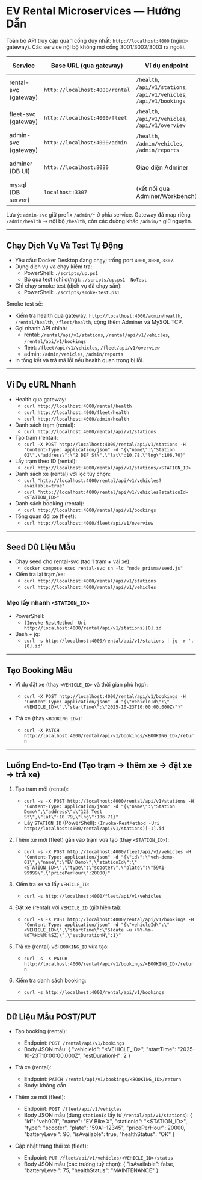 # EV Rental Microservices — Hướng Dẫn

Toàn bộ API truy cập qua 1 cổng duy nhất: `http://localhost:4000` (nginx-gateway). Các service nội bộ không mở cổng 3001/3002/3003 ra ngoài.

| Service               | Base URL (qua gateway)          | Ví dụ endpoint                                                 | Công dụng            |
| --------------------- | -------------------------------- | -------------------------------------------------------------- | ------------------- |
| rental-svc (gateway)  | `http://localhost:4000/rental`   | `/health`, `/api/v1/stations`, `/api/v1/vehicles`, `/api/v1/bookings` | Thuê xe, trả xe     |
| fleet-svc (gateway)   | `http://localhost:4000/fleet`    | `/health`, `/api/v1/vehicles`, `/api/v1/overview`              | Quản lý đội xe/trạm |
| admin-svc (gateway)   | `http://localhost:4000/admin`    | `/health`, `/admin/vehicles`, `/admin/reports`                 | Quản trị hệ thống   |
| adminer (DB UI)       | `http://localhost:8080`          | Giao diện Adminer                                              | Xem DB MySQL        |
| mysql (DB server)     | `localhost:3307`                 | (kết nối qua Adminer/Workbench)                                | Lưu dữ liệu hệ thống|

Lưu ý: `admin-svc` giữ prefix `/admin/*` ở phía service. Gateway đã map riêng `/admin/health` → nội bộ `/health`, còn các đường khác `/admin/*` giữ nguyên.

---

## Chạy Dịch Vụ Và Test Tự Động

- Yêu cầu: Docker Desktop đang chạy; trống port `4000`, `8080`, `3307`.
- Dựng dịch vụ và chạy kiểm tra:
  - PowerShell: `./scripts/up.ps1`
  - Bỏ qua test (chỉ dựng): `./scripts/up.ps1 -NoTest`
- Chỉ chạy smoke test (dịch vụ đã chạy sẵn):
  - PowerShell: `./scripts/smoke-test.ps1`

Smoke test sẽ:
- Kiểm tra health qua gateway: `http://localhost:4000/admin/health`, `/rental/health`, `/fleet/health`, cộng thêm Adminer và MySQL TCP.
- Gọi nhanh API chính:
  - rental: `/rental/api/v1/stations`, `/rental/api/v1/vehicles`, `/rental/api/v1/bookings`
  - fleet: `/fleet/api/v1/vehicles`, `/fleet/api/v1/overview`
  - admin: `/admin/vehicles`, `/admin/reports`
- In tổng kết và trả mã lỗi nếu health quan trọng bị lỗi.

---

## Ví Dụ cURL Nhanh

- Health qua gateway:
  - `curl http://localhost:4000/rental/health`
  - `curl http://localhost:4000/fleet/health`
  - `curl http://localhost:4000/admin/health`
- Danh sách trạm (rental):
  - `curl http://localhost:4000/rental/api/v1/stations`
- Tạo trạm (rental):
  - `curl -X POST http://localhost:4000/rental/api/v1/stations -H "Content-Type: application/json" -d "{\"name\":\"Station 02\",\"address\":\"2 DEF St\",\"lat\":10.78,\"lng\":106.70}"`
- Lấy trạm theo ID (rental):
  - `curl http://localhost:4000/rental/api/v1/stations/<STATION_ID>`
- Danh sách xe (rental) với lọc tùy chọn:
  - `curl "http://localhost:4000/rental/api/v1/vehicles?available=true"`
  - `curl "http://localhost:4000/rental/api/v1/vehicles?stationId=<STATION_ID>"`
- Danh sách booking (rental):
  - `curl http://localhost:4000/rental/api/v1/bookings`
- Tổng quan đội xe (fleet):
  - `curl http://localhost:4000/fleet/api/v1/overview`

---

## Seed Dữ Liệu Mẫu

- Chạy seed cho rental-svc (tạo 1 trạm + vài xe):
  - `docker compose exec rental-svc sh -lc "node prisma/seed.js"`
- Kiểm tra lại trạm/xe:
  - `curl http://localhost:4000/rental/api/v1/stations`
  - `curl http://localhost:4000/rental/api/v1/vehicles`

### Mẹo lấy nhanh `<STATION_ID>`

- PowerShell:
  - `(Invoke-RestMethod -Uri http://localhost:4000/rental/api/v1/stations)[0].id`
- Bash + jq:
  - `curl -s http://localhost:4000/rental/api/v1/stations | jq -r '.[0].id'`

---

## Tạo Booking Mẫu

- Ví dụ đặt xe (thay `<VEHICLE_ID>` và thời gian phù hợp):
  - `curl -X POST http://localhost:4000/rental/api/v1/bookings -H "Content-Type: application/json" -d "{\"vehicleId\":\"<VEHICLE_ID>\",\"startTime\":\"2025-10-23T10:00:00.000Z\"}"`

- Trả xe (thay `<BOOKING_ID>`):
  - `curl -X PATCH http://localhost:4000/rental/api/v1/bookings/<BOOKING_ID>/return`

---

## Luồng End-to-End (Tạo trạm → thêm xe → đặt xe → trả xe)

1) Tạo trạm mới (rental):
   - `curl -s -X POST http://localhost:4000/rental/api/v1/stations -H "Content-Type: application/json" -d "{\"name\":\"Station Demo\",\"address\":\"123 Test St\",\"lat\":10.79,\"lng\":106.71}"`
   - Lấy `STATION_ID` (PowerShell): `(Invoke-RestMethod -Uri http://localhost:4000/rental/api/v1/stations)[-1].id`

2) Thêm xe mới (fleet) gắn vào trạm vừa tạo (thay `<STATION_ID>`):
   - `curl -s -X POST http://localhost:4000/fleet/api/v1/vehicles -H "Content-Type: application/json" -d "{\"id\":\"veh-demo-01\",\"name\":\"EV Demo\",\"stationId\":\"<STATION_ID>\",\"type\":\"scooter\",\"plate\":\"59A1-99999\",\"pricePerHour\":20000}"`

3) Kiểm tra xe và lấy `VEHICLE_ID`:
   - `curl -s http://localhost:4000/fleet/api/v1/vehicles`

4) Đặt xe (rental) với `VEHICLE_ID` (giờ hiện tại):
   - `curl -s -X POST http://localhost:4000/rental/api/v1/bookings -H "Content-Type: application/json" -d "{\"vehicleId\":\"<VEHICLE_ID>\",\"startTime\":\"$(date -u +%Y-%m-%dT%H:%M:%SZ)\",\"estDurationH\":1}"`

5) Trả xe (rental) với `BOOKING_ID` vừa tạo:
   - `curl -s -X PATCH http://localhost:4000/rental/api/v1/bookings/<BOOKING_ID>/return`

6) Kiểm tra danh sách booking:
   - `curl -s http://localhost:4000/rental/api/v1/bookings`

---

## Dữ Liệu Mẫu POST/PUT

- Tạo booking (rental):
  - Endpoint: `POST /rental/api/v1/bookings`
  - Body JSON mẫu:
    {
      "vehicleId": "<VEHICLE_ID>",
      "startTime": "2025-10-23T10:00:00.000Z",
      "estDurationH": 2
    }

- Trả xe (rental):
  - Endpoint: `PATCH /rental/api/v1/bookings/<BOOKING_ID>/return`
  - Body: không cần

- Thêm xe mới (fleet):
  - Endpoint: `POST /fleet/api/v1/vehicles`
  - Body JSON mẫu (dùng `stationId` lấy từ `/rental/api/v1/stations`):
    {
      "id": "veh001",
      "name": "EV Bike X",
      "stationId": "<STATION_ID>",
      "type": "scooter",
      "plate": "59A1-12345",
      "pricePerHour": 20000,
      "batteryLevel": 90,
      "isAvailable": true,
      "healthStatus": "OK"
    }

- Cập nhật trạng thái xe (fleet):
  - Endpoint: `PUT /fleet/api/v1/vehicles/<VEHICLE_ID>/status`
  - Body JSON mẫu (các trường tuỳ chọn):
    {
      "isAvailable": false,
      "batteryLevel": 75,
      "healthStatus": "MAINTENANCE"
    }
